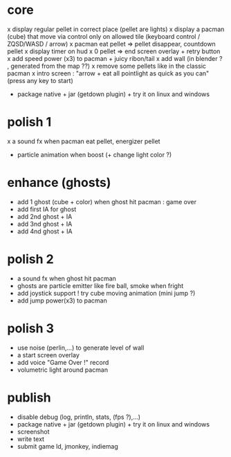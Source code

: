 # core
x display regular pellet in correct place (pellet are lights)
x display a pacman (cube) that move via control only on allowed tile (keyboard control / ZQSD/WASD / arrow)
x pacman eat pellet => pellet disappear, countdown pellet
x display timer on hud
x 0 pellet => end screen overlay + retry button
x add speed power (x3) to pacman + juicy ribon/tail
x add wall (in blender ? , generated from the map ??)
x remove some pellets like in the classic pacman
x intro screen : "arrow + eat all pointlight as quick as you can" (press any key to start)
- package native + jar (getdown plugin) + try it on linux and windows

# polish 1
x a sound fx when pacman eat pellet, energizer pellet
- particle animation when boost (+ change light color ?)

# enhance (ghosts)
- add 1 ghost (cube + color) when ghost hit pacman : game over
- add first IA for ghost
- add 2nd ghost + IA
- add 3nd ghost + IA
- add 4nd ghost + IA

# polish 2
- a sound fx when ghost hit pacman
- ghosts are particle emitter like fire ball, smoke when fright
- add joystick support
! try cube moving animation (mini jump ?)
- add jump power(x3) to pacman

# polish 3
- use noise (perlin,...) to generate level of wall
- a start screen overlay
- add voice "Game Over !" record
- volumetric light around pacman

# publish
- disable debug (log, println, stats, (fps ?),...)
- package native + jar (getdown plugin) + try it on linux and windows
- screenshot
- write text
- submit game ld, jmonkey, indiemag
